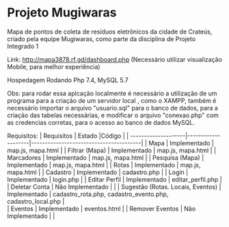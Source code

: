 # Projeto Mugiwaras
Mapa de pontos de coleta de resíduos eletrônicos da cidade de Crateús, criado pela equipe Mugiwaras, como parte da disciplina de Projeto Integrado 1

Link: http://mapa3878.rf.gd/dashboard.php (Necessário utilizar visualização Mobile, para melhor experiência)

Hospedagem Rodando Php 7.4, MySQL 5.7

Obs: para rodar essa aplcação localmente é necessário a utilização de um programa para a criação de um servidor local , como o XAMPP, também é necessário importar o arquivo "usuario.sql" para o banco de dados, para a criação das tabelas necessárias, e modificar o arquivo "conexao.php" com as credencias corretas, para o acesso ao banco de dados MySQL.

Requisitos:
| Requisitos          | Estado             |Código                                  |
| --------------------|--------------------|----------------------------------------|
| Mapa                | Implementado       | map.js, mapa.html                      |
| Filtrar (Mapa)      | Implementado       | map.js, mapa.html                      |
| Marcadores          | Implementado       | map.js, mapa.html                      |
| Pesquisa (Mapa)     | Implementado       | map.js, mapa.html                      |
| Rotas               | Implementado       | map.js, mapa.html                      |
| Cadastro            | Implementado       | cadastro.php                           |
| Login               | Implementado       | login.php                              |
| Editar Perfil       | Implementado       | editar_perfil.php                      |
| Deletar Conta       | Não Implementado   |                                        |
| Sugestão (Rotas. Locais, Eventos)   | Implementado       | cadastro_rota.php, cadastro_evento.php, cadastro_local.php |                    
| Eventos             | Implementado       | eventos.html                           |
| Remover Eventos     | Não Implementado   |                                        |


